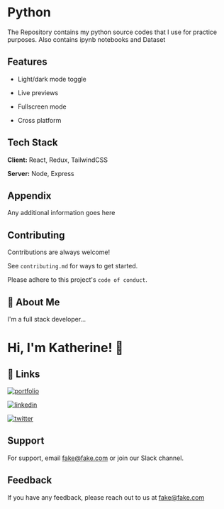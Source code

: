 


# Python 

The Repository contains my python source codes that I use for practice purposes. Also contains ipynb notebooks and Dataset







## Features

- Light/dark mode toggle

- Live previews

- Fullscreen mode

- Cross platform

  

## Tech Stack

**Client:** React, Redux, TailwindCSS

**Server:** Node, Express

  

## Appendix

Any additional information goes here

  

## Contributing

Contributions are always welcome!

See `contributing.md` for ways to get started.

Please adhere to this project's `code of conduct`.

  

## 🚀 About Me

I'm a full stack developer...

  

# Hi, I'm Katherine! 👋

  

## 🔗 Links

[![portfolio](https://img.shields.io/badge/my_portfolio-000?style=for-the-badge&logo=ko-fi&logoColor=white)](https://katherinempeterson.com/)

[![linkedin](https://img.shields.io/badge/linkedin-0A66C2?style=for-the-badge&logo=linkedin&logoColor=white)](https://www.linkedin.com/)

[![twitter](https://img.shields.io/badge/twitter-1DA1F2?style=for-the-badge&logo=twitter&logoColor=white)](https://twitter.com/)

  

## Support

For support, email fake@fake.com or join our Slack channel.

  

## Feedback

If you have any feedback, please reach out to us at fake@fake.com

  
